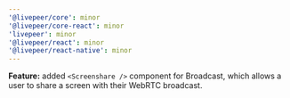 ```yaml
---
'@livepeer/core': minor
'@livepeer/core-react': minor
'livepeer': minor
'@livepeer/react': minor
'@livepeer/react-native': minor
---
```


**Feature:** added `<Screenshare />` component for Broadcast, which allows a user to share a screen with their WebRTC broadcast.
